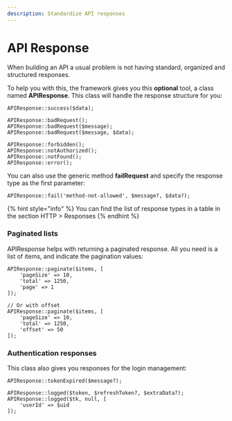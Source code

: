 ```yaml
---
description: Standardize API responses
---
```


# API Response

When building an API a usual problem is not having standard, organized and structured responses.

To help you with this, the framework gives you this **optional** tool, a class named **APIResponse**. This class will handle the response structure for you:

```
APIResponse::success($data);

APIResponse::badRequest();
APIResponse::badRequest($message);
APIResponse::badRequest($message, $data);

APIResponse::forbidden();
APIResponse::notAuthorized();
APIResponse::notFound();
APIResponse::error();
```

You can also use the generic method **failRequest** and specify the response type as the first parameter:

```
APIResponse::fail('method-not-allowed', $message?, $data?);
```

{% hint style="info" %}
You can find the list of response types in a table in the section HTTP > Responses
{% endhint %}

### Paginated lists

APIResponse helps with returning a paginated response. All you need is a list of items, and indicate the pagination values:

```
APIResponse::paginate($items, [
    'pageSize' => 10,
    'total' => 1250,
    'page' => 1
]);

// Or with offset
APIResponse::paginate($items, [
    'pageSize' => 10,
    'total' => 1250,
    'offset' => 50
]);
```

### Authentication responses

This class also gives you responses for the login management:

```
APIResponse::tokenExpired($message?);

APIResponse::logged($token, $refreshToken?, $extraData?);
APIResponse::logged($tk, null, [
    'userId' => $uid
]);
```
